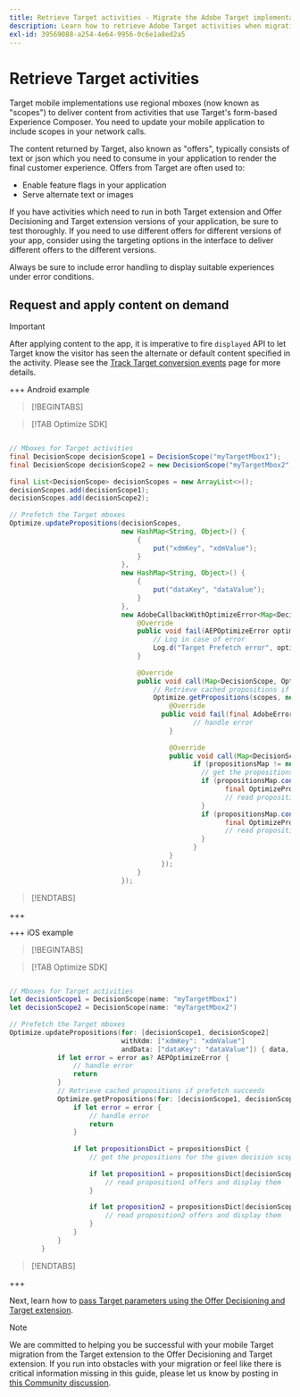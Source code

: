 ```yaml
---
title: Retrieve Target activities - Migrate the Adobe Target implementation in your mobile app to the Offer Decisioning and Target extension
description: Learn how to retrieve Adobe Target activities when migrating from the Adobe Target to the Offer Decisioning and Target Mobile extension.
exl-id: 39569088-a254-4e64-9956-0c6e1a8ed2a5
---
```

# Retrieve Target activities 

Target mobile implementations use regional mboxes (now known as "scopes") to deliver content from activities that use Target's form-based Experience Composer. You need to update your mobile application to include scopes in your network calls.

The content returned by Target, also known as "offers", typically consists of text or json which you need to consume in your application to render the final customer experience. Offers from Target are often used to:

* Enable feature flags in your application
* Serve alternate text or images

If you have activities which need to run in both Target extension and Offer Decisioning and Target extension versions of your application, be sure to test thoroughly. If you need to use different offers for different versions of your app, consider using the targeting options in the interface to deliver different offers to the different versions.

Always be sure to include error handling to display suitable experiences under error conditions.


## Request and apply content on demand

>[!IMPORTANT]
>
>After applying content to the app, it is imperative to fire `displayed` API to let Target know the visitor has seen the alternate or default content specified in the activity. Please see the [Track Target conversion events](track-events.md) page for more details.


+++ Android example

>[!BEGINTABS]

>[!TAB Optimize SDK] 

```Java

// Mboxes for Target activities
final DecisionScope decisionScope1 = DecisionScope("myTargetMbox1");
final DecisionScope decisionScope2 = new DecisionScope("myTargetMbox2");
 
final List<DecisionScope> decisionScopes = new ArrayList<>();
decisionScopes.add(decisionScope1);
decisionScopes.add(decisionScope2);
 
// Prefetch the Target mboxes
Optimize.updatePropositions(decisionScopes,
                            new HashMap<String, Object>() {
                                {
                                    put("xdmKey", "xdmValue");
                                }
                            },
                            new HashMap<String, Object>() {
                                {
                                    put("dataKey", "dataValue");
                                }
                            },
                            new AdobeCallbackWithOptimizeError<Map<DecisionScope, OptimizeProposition>>() {
                                @Override
                                public void fail(AEPOptimizeError optimizeError) {
                                    // Log in case of error
                                    Log.d("Target Prefetch error", optimizeError.title);
                                }
 
                                @Override
                                public void call(Map<DecisionScope, OptimizeProposition> propositionsMap) {
                                    // Retrieve cached propositions if prefetch succeeds
                                    Optimize.getPropositions(scopes, new AdobeCallbackWithError<Map<DecisionScope, OptimizeProposition>>() {
                                        @Override
                                      public void fail(final AdobeError adobeError) {
                                              // handle error
                                        }
 
                                        @Override
                                        public void call(Map<DecisionScope, OptimizeProposition> propositionsMap) {
                                              if (propositionsMap != null && !propositionsMap.isEmpty()) {
                                                // get the propositions for the given decision scopes
                                                if (propositionsMap.contains(decisionScope1)) {
                                                      final OptimizeProposition proposition1 = propsMap.get(decisionScope1)
                                                      // read proposition1 offers and display them
                                                }
                                                if (propositionsMap.contains(decisionScope2)) {
                                                      final OptimizeProposition proposition2 = propsMap.get(decisionScope2)
                                                      // read proposition2 offers and display them
                                                }
                                              }
                                        }
                                      });
                                }
                            });
```

>[!ENDTABS]

+++

+++ iOS example

>[!BEGINTABS]

>[!TAB Optimize SDK] 

```Swift

// Mboxes for Target activities
let decisionScope1 = DecisionScope(name: "myTargetMbox1")
let decisionScope2 = DecisionScope(name: "myTargetMbox2")
 
// Prefetch the Target mboxes
Optimize.updatePropositions(for: [decisionScope1, decisionScope2]
                            withXdm: ["xdmKey": "xdmValue"]
                            andData: ["dataKey": "dataValue"]) { data, error in
            if let error = error as? AEPOptimizeError {
                // handle error
                return
            }
            // Retrieve cached propositions if prefetch succeeds
            Optimize.getPropositions(for: [decisionScope1, decisionScope2]) { propositionsDict, error in
                if let error = error {
                    // handle error
                    return
                }
 
                if let propositionsDict = propositionsDict {
                    // get the propositions for the given decision scopes
 
                    if let proposition1 = propositionsDict[decisionScope1] {
                        // read proposition1 offers and display them
                    }
 
                    if let proposition2 = propositionsDict[decisionScope2] {
                        // read proposition2 offers and display them
                    }
                }
            }
        }

```

>[!ENDTABS]

+++



Next, learn how to [pass Target parameters using the Offer Decisioning and Target extension](send-parameters.md).

>[!NOTE]
>
>We are committed to helping you be successful with your mobile Target migration from the Target extension to the Offer Decisioning and Target extension. If you run into obstacles with your migration or feel like there is critical information missing in this guide, please let us know by posting in [this Community discussion](https://experienceleaguecommunities.adobe.com/t5/adobe-experience-platform-data/tutorial-discussion-migrate-adobe-target-to-mobile-sdk-on-edge/m-p/747484#M625).
